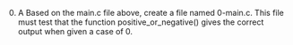 0. A Based on the main.c file above, create a file named 0-main.c. This file must test that the function positive_or_negative() gives the correct output when given a case of 0.
